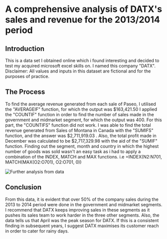# A comprehensive analysis of DATX's sales and revenue for the 2013/2014 period 
## Introduction
This is a data set I obtained online which i found interesting and decided to test my acquired microsoft excel skills on. I named this company "DATX". 
Disclaimer: All values and inputs in this dataset are fictional and for the purposes of practice. 


## The Process
To find the average revenue generated from each sale of Paseo, I utilised the "AVERAGEIF" function, for which the output was  $163,421.50 
I applied the "COUNTIF" function in order to find the number of sales made in the government and midmarket segment, for which the output was 400. For this part, the "COUNTIFS" function did not work.
I was able to find the total revenue generated from Sales of Montana in Canada with the "SUMIFS" function, and the answer was  $2,711,919.03 .
Also, the total profit made in December was calculated to be  $2,717,329.98 with the aid of the "SUMIF" function. 
Finding out the segment, month and country in which the highest number of goods was sold wasn't an easy task as i had to apply a combination of the INDEX, MATCH and MAX functions. i.e =INDEX(N2:N701, MATCH(MAX(O2:O701), O2:O701, 0))


![Further analysis from data](https://github.com/Kobby012/DATX-sales-and-revenue/assets/148829575/4717b295-a735-4d4c-bf8d-c94a42ceac29)


## Conclusion
From this data, it is evident that over 50% of the company sales during the 2013 to 2014 period were done in the government and midmarket segments. I recommend that DATX keeps improving sales in these segments as it pushes its sales team to work harder in the three other segments. Also, the data tells us that April was the peak season for DATX. If this is a consistent finding in subsequent years, I suggest DATX maximises its customer reach in order to cater for rainy days. 
